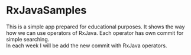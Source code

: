 <h1>RxJavaSamples</h1>

This is a simple app prepared for educational purposes. It shows the way how we can use operators of RxJava. 
Each operator has own commit for simple searching.<br> 
In each week I will be add the new commit with RxJava operators. 
